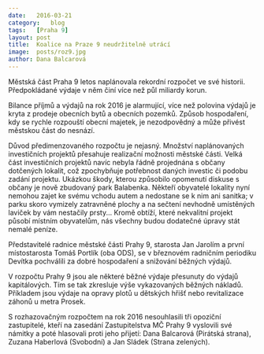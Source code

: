 ```yaml
---
date:	2016-03-21
category:	blog
tags:	[Praha 9]
layout:	post
title:	Koalice na Praze 9 neudržitelně utrácí
image:	posts/roz9.jpg
author:	Dana Balcarová
---
```


Městská část Praha 9 letos naplánovala rekordní rozpočet ve své historii. Předpokládané výdaje v něm činí více než půl miliardy korun. 

Bilance příjmů a výdajů na rok 2016 je alarmující, více než polovina výdajů je kryta z prodeje obecních bytů a obecních pozemků.  Způsob hospodaření, kdy se rychle rozpouští obecní majetek, je nezodpovědný a může přivést městskou část do nesnází. 

Důvod předimenzovaného rozpočtu je nejasný. Množství naplánovaných investičních projektů přesahuje realizační možnosti městské části. Velká část investičních projektů navíc nebyla řádně projednána s občany dotčených lokalit, což zpochybňuje potřebnost daných investic či podobu zadání projektu. Ukázkou škody, kterou způsobilo opomenutí diskuse s občany je nově zbudovaný park Balabenka. Někteří obyvatelé lokality nyní nemohou zajet ke svému vchodu autem a nedostane se k nim ani sanitka; v parku skoro vymizely zatravněné plochy a na sečtení nevhodně umístěných laviček by vám nestačily prsty...  Kromě obtíží, které nekvalitní projekt působí místním obyvatelům, nás všechny budou dodatečné úpravy stát nemalé peníze.

Představitelé radnice městské části Prahy 9, starosta Jan Jarolím a první místostarosta Tomáš Portlík (oba ODS), se v březnovém radničním periodiku Devítka pochválili za dobré hospodaření a snižování běžných výdajů.

V rozpočtu Prahy 9 jsou ale některé běžné výdaje přesunuty do výdajů kapitálových. Tím se tak zkresluje výše vykazovaných běžných nákladů. Příkladem jsou výdaje na opravy plotů u dětských hřišť nebo revitalizace záhonů u metra Prosek.

S rozhazovačným rozpočtem na rok 2016 nesouhlasili tři opoziční zastupitelé, kteří na zasedání Zastupitelstva MČ Prahy 9 vyslovili své námitky a poté hlasovali proti jeho přijetí: Dana Balcarová (Pirátská strana), Zuzana Haberlová (Svobodní) a Jan Sládek (Strana zelených).


